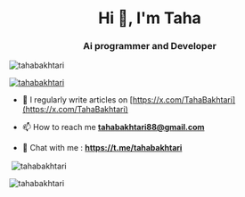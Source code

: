 <h1 align="center">Hi 👋, I'm Taha</h1>
<h3 align="center">Ai programmer and Developer</h3>

<p align="left"> <img src="https://komarev.com/ghpvc/?username=tahabakhtari&label=Profile%20views&color=0e75b6&style=flat" alt="tahabakhtari" /> </p>

<p align="left"> <a href="https://twitter.com/tahabakhtari" target="blank"><img src="https://img.shields.io/twitter/follow/tahabakhtari?logo=twitter&style=for-the-badge" alt="tahabakhtari" /></a> </p>

- 📝 I regularly write articles on [https://x.com/TahaBakhtari](https://x.com/TahaBakhtari)

- 📫 How to reach me **tahabakhtari88@gmail.com**
- 💬 Chat with me : **https://t.me/tahabakhtari**

<p>&nbsp;<img align="center" src="https://github-readme-stats.vercel.app/api?username=tahabakhtari&show_icons=true&locale=en" alt="tahabakhtari" /></p>

<p><img align="center" src="https://github-readme-streak-stats.herokuapp.com/?user=tahabakhtari&" alt="tahabakhtari" /></p>
